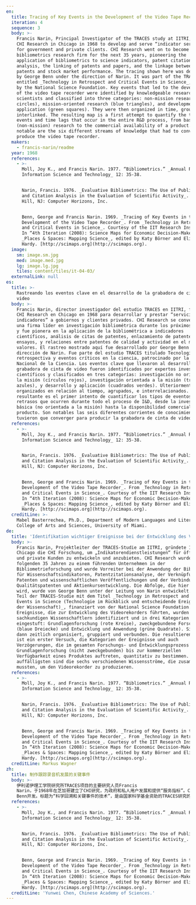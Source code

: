 ```yaml
---
en:
  title: Tracing of Key Events in the Development of the Video Tape Recorder
  iteration: 4
  sequence: 3
  body: >-
    Francis Narin, Principal Investigator of the TRACES study at IITRI, founded
    CHI Research in Chicago in 1968 to develop and serve “indicator services”
    for government and private clients. CHI Research went on to become a leading
    bibliometrics research firm for the next 35 years, pioneering the
    application of bibliometrics to science indicators, patent citation
    analysis, the linking of patents and papers, and the linkage between quality
    patents and stock market performance. The tracing shown here was developed
    by George Benn under the direction of Narin. It was part of the TRACES study
    entitled _Technology in Retrospect and Critical Events in Science_, funded
    by the National Science Foundation. Key events that led to the development
    of the video tape recorder were identified by knowledgeable research
    scientists and classified into three categories: non-mission research (red
    circles), mission-oriented research (blue triangles), and development and
    application (green squares). They were then organized in time, grouped, and
    interlinked. The resulting map is a first attempt to quantify the types of
    events and time lags that occur in the entire R&D process, from basic
    (non-mission) research to the commercial availability of a product. Most
    notable are the six different streams of knowledge that had to converge to
    produce the video tape recorder.
  makers:
    - francis-narin/readme
  year: 1968
  references:
    - >-
      Moll, Joy K., and Francis Narin. 1977. “Bibliometrics.” _Annual Review of
      Information Science and Technology_ 12: 35-38.


      Narin, Francis. 1976. _Evaluative Bibliometrics: The Use of Publication
      and Citation Analysis in the Evaluation of Scientific Activity_. Cherry
      Hill, NJ: Computer Horizons, Inc.


      Benn, George and Francis Narin. 1969. _Tracing of Key Events in the
      Development of the Video Tape Recorder_. From _Technology in Retrospect
      and Critical Events in Science_. Courtesy of the IIT Research Institute.
      In “4th Iteration (2008): Science Maps for Economic Decision-Makers,”
      _Places & Spaces: Mapping Science_, edited by Katy Börner and Elisha F.
      Hardy. [http://scimaps.org](http://scimaps.org).
  image:
    sm: image.sm.jpg
    med: image.med.jpg
    lg: image.lg.jpg
    tiles: content/tiles/it-04-03/
  externalLink: null
es:
  title: >-
    Rastreando los eventos clave en el desarrollo de la grabadora de cinta de
    video
  body: >-
    Francis Narin, director investigador del estudio TRACES en IITRI, fundó el
    CHI Research en Chicago en 1968 para desarrollar y prestar “servicios
    indicadores” a gobiernos y clientes privados. CHI Research se convertiría en
    una firma líder en investigación bibliométrica durante los próximos 35 años,
    y fue pionera en la aplicación de la bibliométrica a indicadores
    científicos, análisis de citas de patentes, enlazamiento de patentes y
    ensayos, y relaciones entre patentes de calidad y actividad en el mercado de
    valores. El rastreo mostrado aquí fue desarrollado por George Benn bajo la
    dirección de Narin. Fue parte del estudio TRACES titulado Tecnología en
    retrospectiva y eventos críticos en la ciencia, patrocinado por la Fundación
    Nacional de la Ciencia. Los eventos clave que llevaron al desarrollo de la
    grabadora de cinta de video fueron identificados por expertos investigadores
    científicos y clasificados en tres categorías: investigación no orientada a
    la misión (círculos rojos), investigación orientada a la misión (triángulos
    azules), y desarrollo y aplicación (cuadrados verdes). Ulteriormente fueron
    organizados en relación al tiempo, agrupados, e interrelacionados. El mapa
    resultante es el primer intento de cuantificar los tipos de eventos y los
    retrasos que ocurren durante todo el proceso de I&D, desde la investigación
    básica (no orientada a la misión) hasta la disponibilidad comercial de un
    producto. Son notables las seis diferentes corrientes de conocimiento que
    tuvieron que converger para producir la grabadora de cinta de video.
  references:
    - >-
      Moll, Joy K., and Francis Narin. 1977. “Bibliometrics.” _Annual Review of
      Information Science and Technology_ 12: 35-38.


      Narin, Francis. 1976. _Evaluative Bibliometrics: The Use of Publication
      and Citation Analysis in the Evaluation of Scientific Activity_. Cherry
      Hill, NJ: Computer Horizons, Inc.


      Benn, George and Francis Narin. 1969. _Tracing of Key Events in the
      Development of the Video Tape Recorder_. From _Technology in Retrospect
      and Critical Events in Science_. Courtesy of the IIT Research Institute.
      In “4th Iteration (2008): Science Maps for Economic Decision-Makers,”
      _Places & Spaces: Mapping Science_, edited by Katy Börner and Elisha F.
      Hardy. [http://scimaps.org](http://scimaps.org).
  creditLine: >-
    Mabel Basterrechea, Ph.D., Department of Modern Languages and Literatures,
    College of Arts and Sciences, University of Miami.
de:
  title: 'Identifikation wichtiger Ereignisse bei der Entwicklung des Videorekorders '
  body: >-
    Francis Narin, Projektleiter der TRACES-Studie am IITRI, gründete 1968 in
    Chicago die CHI Forschung, um „Indikatorendienstleistungen“ für öffentliche
    und private Kunden zu entwickeln und anzubieten. CHI Research wurde in den
    folgenden 35 Jahren zu einem führenden Unternehmen in der
    Bibliometrieforschung und wurde Vorreiter bei der Anwendung der Bibliometrie
    für Wissenschaftsindikatoren, Patentzitationsanalyse, der Verknüpfung von
    Patenten und wissenschaftlichen Veröffentlichungen und der Verbindung von
    Qualitätspatenten und Aktienkursentwicklung. Die Abfolge, die hier gezeigt
    wird, wurde von George Benn unter der Leitung von Narin entwickelt. Es war
    Teil der TRACES-Studie mit dem Titel _Technology in Retrospect and Critical
    Events in Science (Technologie im Rückblick und entscheidende Ereignisse in
    der Wissenschaft)_, finanziert von der National Science Foundation. Wichtige
    Ereignisse, die zur Entwicklung des Videorekorders führten, wurden von
    sachkundigen Wissenschaftlern identifiziert und in drei Kategorien
    eingestuft: Grundlagenforschung (rote Kreise), zweckgebundene Forschung
    (blaue Dreiecke) und Entwicklung und Anwendung (grüne Quadrate). Sie wurden
    dann zeitlich organisiert, gruppiert und verbunden. Die resultierende Karte
    ist ein erster Versuch, die Kategorien der Ereignisse und auch
    Verzögerungen, die im gesamten Forschungs- und Entwicklungsprozess von der
    Grundlagenforschung (nicht zweckgebunden) bis zur kommerziellen
    Verfügbarkeit eines Produktes auftreten, quantitativ zu bestimmen. Am
    auffälligsten sind die sechs verschiedenen Wissensströme, die zusammenlaufen
    mussten, um den Videorekorder zu produzieren.
  references:
    - >-
      Moll, Joy K., and Francis Narin. 1977. “Bibliometrics.” _Annual Review of
      Information Science and Technology_ 12: 35-38.


      Narin, Francis. 1976. _Evaluative Bibliometrics: The Use of Publication
      and Citation Analysis in the Evaluation of Scientific Activity_. Cherry
      Hill, NJ: Computer Horizons, Inc.


      Benn, George and Francis Narin. 1969. _Tracing of Key Events in the
      Development of the Video Tape Recorder_. From _Technology in Retrospect
      and Critical Events in Science_. Courtesy of the IIT Research Institute.
      In “4th Iteration (2008): Science Maps for Economic Decision-Makers,”
      _Places & Spaces: Mapping Science_, edited by Katy Börner and Elisha F.
      Hardy. [http://scimaps.org](http://scimaps.org).
  creditLine: Markus Wagner
zh:
  title: 制作跟踪录音机发展的关键事件
  body: >-
    伊利诺伊理工学院研究所TRACES项目的主要研究人员Francis
    Narin，于1968年在芝加哥建立了CHI研究，为政府和私人用户发展和提供“服务指标”。CHI研究在未来35年开始成为一个主要的文献计量学研究，并开创性地在文献计量学中应用到科学指标、专利引文分析、专利和论文关联以及专利质量和股票市场绩效之间的结合。在此展示的图示是在Narin的指导下由George
    Benn开发。标题为“科学回溯和关键事件的技术”，是由国家科学基金资助的TRACES研究的一部分。知识渊博的研究科学家识别出录音机发展过程中的关键事件，并将其分成三类：非任务研究（红色圆圈），任务导向研究（蓝色的三角形），以及发展和应用（绿色矩形）。于是这些事件按时间、分组以及相互关联组织。最终版本的图谱是首次尝试对事件的类型和在整个研发过程从基础研究（非任务型）到一个产品的商业效用中发生的时滞进行量化。
  references:
    - >-
      Moll, Joy K., and Francis Narin. 1977. “Bibliometrics.” _Annual Review of
      Information Science and Technology_ 12: 35-38.


      Narin, Francis. 1976. _Evaluative Bibliometrics: The Use of Publication
      and Citation Analysis in the Evaluation of Scientific Activity_. Cherry
      Hill, NJ: Computer Horizons, Inc.


      Benn, George and Francis Narin. 1969. _Tracing of Key Events in the
      Development of the Video Tape Recorder_. From _Technology in Retrospect
      and Critical Events in Science_. Courtesy of the IIT Research Institute.
      In “4th Iteration (2008): Science Maps for Economic Decision-Makers,”
      _Places & Spaces: Mapping Science_, edited by Katy Börner and Elisha F.
      Hardy. [http://scimaps.org](http://scimaps.org).
  creditLine: 'Yunwei Chen, Chinese Academy of Sciences.'
---
```

